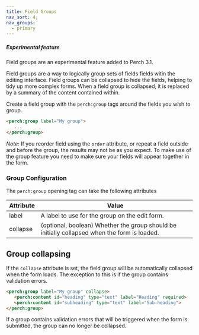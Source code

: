 ```yaml
---
title: Field Groups
nav_sort: 4;
nav_groups:
  - primary
---
```


<div class="callout warning">
  <h5>Experimental feature</h5>
  <p>Field groups are an experimental feature added to Perch 3.1.</p>
</div>

Field groups are a way to logically group sets of fields fields witin the editing interface. Field groups can be collapsed to hide the fields, helping to tidy up more complex forms. When a field group is collapsed, it is replaced by a summary of the content contained within.

Create a field group with the `perch:group` tags around the fields you wish to group.

```html
<perch:group label="My group">
   ...
</perch:group>
```

*Note:* If you reorder field using the `order` attribute, or repeat a field outside and before the group, the results may not be as you expect. To make use of the group feature you need to make sure your fields will appear together in the form.

### Group Configuration

The `perch:group` opening tag can take the following attributes

|Attribute|Value|
|-|-|
|label|A label to use for the group on the edit form.|
|collapse|(optional, boolean) Whether the group should be initially collapsed when the form is loaded.|


## Group collapsing

If the `collapse` attribute is set, the field group will be automatically collapsed when the form loads. The exception to this is if the group contains validation errors.

```html
<perch:group label="My group" collapse>
   <perch:content id="heading" type="text" label="Heading" required>
   <perch:content id="subheading" type="text" label="Sub-heading">
</perch:group>
```

If a group contains validation errors that will be triggered when the form is submitted, the group can no longer be collapsed.